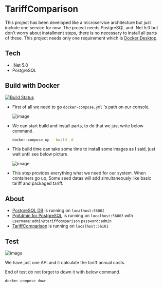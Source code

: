 # TariffComparison
This project has been developed like a microservice architecture but just include one service for now. The project needs PostgreSQL and .Net 5.0 but don't worry about installment steps, there is no necessary to install all parts of these. This project needs only one requirement which is [Docker Desktop](https://www.docker.com/products/docker-desktop).

## Tech
- .Net 5.0
- PostgreSQL

## Build with Docker
[![Build Status](https://travis-ci.org/joemccann/dillinger.svg?branch=master)](https://travis-ci.org/joemccann/dillinger)
- First of all we need to go `docker-compose.yml` 's path on our console.

     ![image](https://user-images.githubusercontent.com/38660944/165913810-643f802c-f64a-4bdf-9da2-b0eb6a544451.png)
     
- We can start build and install parts,  to do that we just write below command.
  ```sh
  docker-compose up --build -d 
  ```
- This build time can take some time to install some images as I said, just wait until see below picture.

     ![image](https://user-images.githubusercontent.com/38660944/165913928-0ff37524-3d15-4fa4-a077-4b9ab29b053e.png)

- This step provides everything what we need for our system. When containers go up, Some seed datas will add simultaneously like basic tariff and packaged tariff.

## About
- [PostgreSQL DB](http://localhost:56002) is running on   `localhost:56002`
- [PgAdmin for PostgreSQL](http://localhost:56003/) is running on `localhost:56003` with `username:admin@tariffcomparison` `password:admin`
- [TariffComparison](http://localhost:56101/swagger) is running on `localhost:56101`

## Test  
  ![image](https://user-images.githubusercontent.com/38660944/165914455-6cf95f96-6ee0-494a-a7a3-4f752d22e5d3.png)
  
  We have just one API and it calculate the tariff annual costs.
  
  End of test do not forget to down it with below command.
  ```sh
  docker-compose down
  ```


